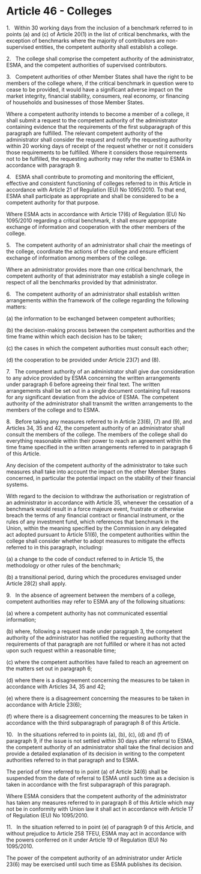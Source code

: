 # Article 46 - Colleges


1.   Within 30 working days from the inclusion of a benchmark referred to in points (a) and (c) of Article 20(1) in the list of critical benchmarks, with the exception of benchmarks where the majority of contributors are non-supervised entities, the competent authority shall establish a college.

2.   The college shall comprise the competent authority of the administrator, ESMA, and the competent authorities of supervised contributors.

3.   Competent authorities of other Member States shall have the right to be members of the college where, if the critical benchmark in question were to cease to be provided, it would have a significant adverse impact on the market integrity, financial stability, consumers, real economy, or financing of households and businesses of those Member States.

Where a competent authority intends to become a member of a college, it shall submit a request to the competent authority of the administrator containing evidence that the requirements of the first subparagraph of this paragraph are fulfilled. The relevant competent authority of the administrator shall consider the request and notify the requesting authority within 20 working days of receipt of the request whether or not it considers those requirements to be fulfilled. Where it considers those requirements not to be fulfilled, the requesting authority may refer the matter to ESMA in accordance with paragraph 9.

4.   ESMA shall contribute to promoting and monitoring the efficient, effective and consistent functioning of colleges referred to in this Article in accordance with Article 21 of Regulation (EU) No 1095/2010. To that end, ESMA shall participate as appropriate and shall be considered to be a competent authority for that purpose.

Where ESMA acts in accordance with Article 17(6) of Regulation (EU) No 1095/2010 regarding a critical benchmark, it shall ensure appropriate exchange of information and cooperation with the other members of the college.

5.   The competent authority of an administrator shall chair the meetings of the college, coordinate the actions of the college and ensure efficient exchange of information among members of the college.

Where an administrator provides more than one critical benchmark, the competent authority of that administrator may establish a single college in respect of all the benchmarks provided by that administrator.

6.   The competent authority of an administrator shall establish written arrangements within the framework of the college regarding the following matters:

(a) the information to be exchanged between competent authorities;

(b) the decision-making process between the competent authorities and the time frame within which each decision has to be taken;

(c) the cases in which the competent authorities must consult each other;

(d) the cooperation to be provided under Article 23(7) and (8).

7.   The competent authority of an administrator shall give due consideration to any advice provided by ESMA concerning the written arrangements under paragraph 6 before agreeing their final text. The written arrangements shall be set out in a single document containing full reasons for any significant deviation from the advice of ESMA. The competent authority of the administrator shall transmit the written arrangements to the members of the college and to ESMA.

8.   Before taking any measures referred to in Article 23(6), (7) and (9), and Articles 34, 35 and 42, the competent authority of an administrator shall consult the members of the college. The members of the college shall do everything reasonable within their power to reach an agreement within the time frame specified in the written arrangements referred to in paragraph 6 of this Article.

Any decision of the competent authority of the administrator to take such measures shall take into account the impact on the other Member States concerned, in particular the potential impact on the stability of their financial systems.

With regard to the decision to withdraw the authorisation or registration of an administrator in accordance with Article 35, whenever the cessation of a benchmark would result in a force majeure event, frustrate or otherwise breach the terms of any financial contract or financial instrument, or the rules of any investment fund, which references that benchmark in the Union, within the meaning specified by the Commission in any delegated act adopted pursuant to Article 51(6), the competent authorities within the college shall consider whether to adopt measures to mitigate the effects referred to in this paragraph, including:

(a) a change to the code of conduct referred to in Article 15, the methodology or other rules of the benchmark;

(b) a transitional period, during which the procedures envisaged under Article 28(2) shall apply.

9.   In the absence of agreement between the members of a college, competent authorities may refer to ESMA any of the following situations:

(a) where a competent authority has not communicated essential information;

(b) where, following a request made under paragraph 3, the competent authority of the administrator has notified the requesting authority that the requirements of that paragraph are not fulfilled or where it has not acted upon such request within a reasonable time;

(c) where the competent authorities have failed to reach an agreement on the matters set out in paragraph 6;

(d) where there is a disagreement concerning the measures to be taken in accordance with Articles 34, 35 and 42;

(e) where there is a disagreement concerning the measures to be taken in accordance with Article 23(6);

(f) where there is a disagreement concerning the measures to be taken in accordance with the third subparagraph of paragraph 8 of this Article.

10.   In the situations referred to in points (a), (b), (c), (d) and (f) of paragraph 9, if the issue is not settled within 30 days after referral to ESMA, the competent authority of an administrator shall take the final decision and provide a detailed explanation of its decision in writing to the competent authorities referred to in that paragraph and to ESMA.

The period of time referred to in point (a) of Article 34(6) shall be suspended from the date of referral to ESMA until such time as a decision is taken in accordance with the first subparagraph of this paragraph.

Where ESMA considers that the competent authority of the administrator has taken any measures referred to in paragraph 8 of this Article which may not be in conformity with Union law it shall act in accordance with Article 17 of Regulation (EU) No 1095/2010.

11.   In the situation referred to in point (e) of paragraph 9 of this Article, and without prejudice to Article 258 TFEU, ESMA may act in accordance with the powers conferred on it under Article 19 of Regulation (EU) No 1095/2010.

The power of the competent authority of an administrator under Article 23(6) may be exercised until such time as ESMA publishes its decision.
